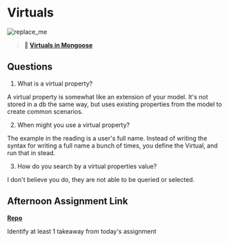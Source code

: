 # Virtuals

![replace_me](https://codeworks.blob.core.windows.net/public/assets/img/illustrations/placeholder.svg)

> **📖 [Virtuals in Mongoose](https://codeworksacademy.com/fs-student-guide/resources/wk5/04-Virtuals)**

## Questions

1. What is a virtual property?

A virtual property is somewhat like an extension of your model. It's not stored in a db the same way, but uses existing properties from the model to create common scenarios.

2. When might you use a virtual property? 

The example in the reading is a user's full name. Instead of writing the syntax for writing a full name a bunch of times, you define the Virtual, and run that in stead.

3. How do you search by a virtual properties value?

I don't believe you do, they are not able to be queried or selected.

## Afternoon Assignment Link

**[Repo](https://github.com/DMGCK/planets)**

Identify at least 1 takeaway from today's assignment
